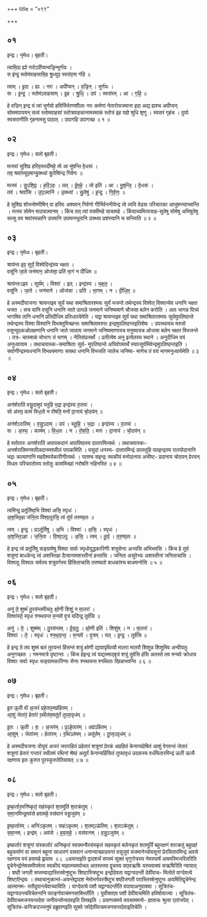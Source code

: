 +++
title = "०९९"

+++


## ०१
इन्द्रः। नृमेधः। बृहती।

त्वामि॒दा ह्यो नरोऽपी॑प्यन्वज्रि॒न्भूर्ण॑यः ।  
स इ॑न्द्र॒ स्तोम॑वाहसामि॒ह श्रु॒ध्युप॒ स्वस॑र॒मा ग॑हि ॥

त्वाम् । इ॒दा । ह्यः । नरः॑ । अपी॑प्यन् । व॒ज्रि॒न् । भूर्ण॑यः ।  
सः । इ॒न्द्र॒ । स्तोम॑ऽवाहसाम् । इ॒ह । श्रु॒धि॒ । उप॑ । स्वस॑रम् । आ । ग॒हि॒ ॥

हे वज्रिन् इन्द्र यं त्वां भुर्णयो हविर्भिर्भरणशीलाः नरः कर्मणां नेतारोयजमाना इदा अद्य ह्यश्च अपीप्यन् सोममपाययन् सत्वं स्तोमवाहसां स्तोत्रवाहकानामस्माकं स्तोत्रं इह यज्ञे श्रुधि शृणु । स्वसरं गृहंच । दुर्याः स्वसराणीति गृहनामसु पाठात् । उपागहि उपागच्छ ॥ १ ॥

## ०२
इन्द्रः। नृमेधः। सतो बृहती।

मत्स्वा॑ सुशिप्र हरिव॒स्तदी॑महे॒ त्वे आ भू॑षन्ति वे॒धसः॑ ।  
तव॒ श्रवां॑स्युप॒मान्यु॒क्थ्या॑ सु॒तेष्वि॑न्द्र गिर्वणः ॥

मत्स्व॑ । सु॒ऽशि॒प्र॒ । ह॒रि॒ऽवः॒ । तत् । ई॒म॒हे॒ । त्वे इति॑ । आ । भू॒ष॒न्ति॒ । वे॒धसः॑ ।  
तव॑ । श्रवां॑सि । उ॒प॒ऽमानि॑ । उ॒क्थ्या॑ । सु॒तेषु॑ । इ॒न्द्र॒ । गि॒र्व॒णः॒ ॥

हे सुशिप्र शोभनोष्णीषिन् वा हरिवः अश्ववन् गिर्वणो गीर्भिर्वननीयेन्द्र त्वे त्वयि वेढसः परिचारका आभूषन्त्याभवन्ति । मत्स्व सोमेन मादयात्मानम् । किंच तत् त्वां वयमीमहे याचामहे । किंयाच्यमित्यत्राह-सुतेषु सोमेषु अभिषुतेषु सत्सु तव श्रवांस्यन्नानि उपमानि उपमानभूतानि उक्थ्या प्रशंस्यानि च सन्त्विति ॥ २ ॥

## ०३
इन्द्रः। नृमेधः। बृहती।

श्राय॑न्त इव॒ सूर्यं॒ विश्वेदिन्द्र॑स्य भक्षत ।  
वसू॑नि जा॒ते जन॑मान॒ ओज॑सा॒ प्रति॑ भा॒गं न दी॑धिम ॥

श्राय॑न्तःऽइव । सूर्य॑म् । विश्वा॑ । इत् । इन्द्र॑स्य । भ॒क्ष॒त॒ ।  
वसू॑नि । जा॒ते । जन॑माने । ओज॑सा । प्रति॑ । भा॒गम् । न । दी॒धि॒म॒ ॥

हे अस्मदीयाजनाः श्रायन्तइव सूर्यं यथा समाश्रितारश्मयः सुर्यं भजन्ते तथेन्द्रस्य विश्वेत् विश्वान्येव धनानि भक्षत भजत । सच यानि वसूनि धनानि जाते उत्पन्ने जनमाने जनिष्यमाणे चौजसा बलेन करोति । अतः भागन्न पित्र्यं भागमिव तानि धनानि प्रतिदीधिम प्रतिधारयेमेति । यद्वा श्रायन्तइव सूर्यं यथा समाश्रितारश्मयः सूर्यमुपतिष्ठन्ते तथेन्द्रस्य विश्वा विश्वानि विभक्तुमिच्छन्तः समाश्रितामरुतः इन्द्रमुपतिष्ठन्तइतिशेषः । उपस्थायच मरुतो वसून्युदकओलक्षणानि धनानि जाते जाताय जनमाने जनिष्यमाणायच मनुष्यायच ओजसा बलेन भक्षत विभजन्ते । तत्र- चास्माकं योभागः तं भागम् । नेतिसंप्रत्यर्थे । प्रतीत्येष अनु इत्येतस्य स्थाने । अनुदीधिम वयं अनुध्यायाम । तथाचयास्कः-समाश्रिताः सूर्य- मुपतिष्ठन्ते अपिवोपमार्थे स्यात्सूर्यमिवेन्द्रमुपतिष्ठन्तइति । सर्वाणीन्द्रस्यधनानि विभक्ष्यमाणाः सयथा धनानि विभजति जातेच जनिष्य- माणेच तं वयं भागमनुध्यायेमेति ॥ ३ ॥

## ०४
इन्द्रः। नृमेधः। सतो बृहती।

अन॑र्शरातिं वसु॒दामुप॑ स्तुहि भ॒द्रा इन्द्र॑स्य रा॒तयः॑ ।  
सो अ॑स्य॒ कामं॑ विध॒तो न रो॑षति॒ मनो॑ दा॒नाय॑ चो॒दय॑न् ॥

अन॑र्शऽरातिम् । व॒सु॒ऽदाम् । उप॑ । स्तु॒हि॒ । भ॒द्राः । इन्द्र॑स्य । रा॒तयः॑ ।  
सः । अ॒स्य॒ । काम॑म् । वि॒ध॒तः । न । रो॒ष॒ति॒ । मनः॑ । दा॒नाय॑ । चो॒दय॑न् ॥

हे स्तोतारः अनर्शरातिं अपापकदानं अपापिष्ठस्य दातारमित्यर्थः । तथाचयास्कः-अनर्शरातिमनश्लीलदानमश्लीलं पापकमिति । वसुदां धनस्य- दातारमिन्द्रं उपस्तुहि यतइन्द्रस्य रातयोदानानि भद्राः कल्याणानि महदैश्वर्यकारीणीत्यर्थः । यतश्च सइन्द्रः स्वकीयं मनोदानाय अभीष्ट- प्रदानाय चोदयन् प्रेरयन् विधतः परिचरतोस्य स्तोतुः काममिच्छां नरोषति नहिनस्ति ॥ ४ ॥

## ०५
इन्द्रः। नृमेधः। बृहती।

त्वमि॑न्द्र॒ प्रतू॑र्तिष्व॒भि विश्वा॑ असि॒ स्पृधः॑ ।  
अ॒श॒स्ति॒हा ज॑नि॒ता वि॑श्व॒तूर॑सि॒ त्वं तू॑र्य तरुष्य॒तः ॥

त्वम् । इ॒न्द्र॒ । प्रऽतू॑र्तिषु । अ॒भि । विश्वाः॑ । अ॒सि॒ । स्पृधः॑ ।  
अ॒श॒स्ति॒ऽहा । ज॒नि॒ता । वि॒श्व॒ऽतूः । अ॒सि॒ । त्वम् । तू॒र्य॒ । त॒रु॒ष्य॒तः ॥

हे इन्द्र त्वं प्रतूर्तिषु सङ्ग्रामेषु विश्वाः सर्वाः स्पृधोयुद्धकारिणीः शत्रुसेनाः अभ्यसि अभिभवसि । किंच हे तूर्य शत्रूणां बाधकेन्द्र त्वं अशस्तिहा दैत्यानामशस्तीनां हन्तासि । जनिता असुरेभ्यः अशस्तीनां जनिताचासि । विश्वतूः विश्वतः सर्वस्य शत्रुवर्गस्य हिंसिताचासि तरुष्यतो बाधकांश्च बाधमानोसि ॥ ५ ॥

## ०६
इन्द्रः। नृमेधः। सतो बृहती।

अनु॑ ते॒ शुष्मं॑ तु॒रय॑न्तमीयतुः क्षो॒णी शिशुं॒ न मा॒तरा॑ ।  
विश्वा॑स्ते॒ स्पृधः॑ श्नथयन्त म॒न्यवे॑ वृ॒त्रं यदि॑न्द्र॒ तूर्व॑सि ॥

अनु॑ । ते॒ । शुष्म॑म् । तु॒रय॑न्तम् । ई॒य॒तुः॒ । क्षो॒णी इति॑ । शिशु॑म् । न । मा॒तरा॑ ।  
विश्वाः॑ । ते॒ । स्पृधः॑ । श्न॒थ॒य॒न्त॒ । म॒न्यवे॑ । वृ॒त्रम् । यत् । इ॒न्द्र॒ । तूर्व॑सि ॥

हे इन्द्र ते तव शुष्मं बलं तुरयन्तं हिंसन्तं शत्रुं क्षोणी द्यावापृथिव्यौ मातरा मातरौ शिशुन्न शिशुमिव अन्वीयतुः अनुगच्छतः । गमनमात्रे दृष्टान्तः । किंच हेइन्द्र त्वं यद्यस्माद्बृत्रं शत्रुं तूर्वसि हंसि अतस्ते तव मन्यवे क्रोधाय विश्वाः सर्वाः स्पृधः सङ्ग्रामकारिण्यः सेनाः श्नथयन्त श्नथिताः खिन्नाभवन्ति ॥ ६ ॥

## ०७
इन्द्रः। नृमेधः। बृहती।

इ॒त ऊ॒ती वो॑ अ॒जरं॑ प्रहे॒तार॒मप्र॑हितम् ।  
आ॒शुं जेता॑रं॒ हेता॑रं र॒थीत॑म॒मतू॑र्तं तुग्र्या॒वृध॑म् ॥

इ॒तः । ऊ॒ती । वः॒ । अ॒जर॑म् । प्र॒ऽहे॒तार॑म् । अप्र॑ऽहितम् ।  
आ॒शुम् । जेता॑रम् । हेता॑रम् । र॒थिऽत॑मम् । अतू॑र्तम् । तु॒ग्र्य॒ऽवृध॑म् ॥

हे अस्मदीयजनाः वोयूयं अजरं जरारहितं प्रहेतारं शत्रूणां प्रेरकं अप्रहितं केनाप्यप्रेषितं आशुं वेगवन्तं जेतारं शत्रूणां हेतारं गन्तारं रथीतमं रथिनां श्रेष्ठं अतूर्तं केनाप्यहिंसितं तुग्र्यावृधं उदकस्य वर्धयितारमिन्द्रं ऊती ऊत्यै रक्षणाय इतः कुरुत पुरस्कुरुतेतियावत् ॥ ७ ॥

## ०८
इन्द्रः। नृमेधः। सतो बृहती।

इ॒ष्क॒र्तार॒मनि॑ष्कृतं॒ सह॑स्कृतं श॒तमू॑तिं श॒तक्र॑तुम् ।  
स॒मा॒नमिन्द्र॒मव॑से हवामहे॒ वस॑वानं वसू॒जुव॑म् ॥

इ॒ष्क॒र्तार॑म् । अनिः॑ऽकृतम् । सहः॑ऽकृतम् । श॒तम्ऽऊ॑तिम् । श॒तऽक्र॑तुम् ।  
स॒मा॒नम् । इन्द्र॑म् । अव॑से । ह॒वा॒म॒हे॒ । वस॑वानम् । व॒सु॒ऽजुव॑म् ॥

इष्कर्तारं शत्रूणां संस्कर्तारं अनिष्कृतं स्वयमन्यैरसंस्कृतं सहस्कृतं बलेनकृतं शतमूर्तिं बहुरक्षणं शतक्रतुं बहुप्रज्ञं बहुकर्माणं वा समानं बहूनां साधारणं वसवानं धनान्याच्छादयन्तं वसूजुवं यजमानेभ्योवसूनां प्रेरयितारमिन्द्रं अवसे रक्षणाय वयं हवामहे ह्वयामः ॥ ८ ॥अयन्तइति द्वादशर्चं सप्तमं सूक्तं भृगुगोत्रस्य नेमस्यार्षं अयमस्मिजरितरिति द्वृचेनेन्द्रोनेमसमीपमेत्य स्वकीयं माहात्म्यमवोचत् अतस्तस्य द्वृचस्य सएवऋषिः यस्यवाक्यं सऋषिरिति न्यायात् । षष्ठी जगती सप्तम्याद्यास्तिस्रोनुष्टुभः शिष्टास्त्रिष्टुभः इन्द्रोदेवता यद्वाग्वदन्ती देवींवाच- मित्येते वाग्देवत्ये शिष्टाऎन्द्र्यः । तथाचानुक्रान्तं-अयन्तेद्वादश नेमोभर्गवस्त्रैष्टुभं षष्ठीजगती परास्तिस्रोनुष्टुभः अयमितिद्वृचेनेन्द्र आत्मानम- स्तौदुपान्त्येवाच्याविति । वाग्देवत्ये पशौ यद्वाग्वदन्तीति वपायाअनुवाक्या । सूत्रितंच-यद्वाग्वदन्त्यविचेतनानि पतङ्गोवाचंमनसाबिभर्तीति । पूर्वोक्तएव पशौ देवींवाचमिति हविषोयाज्या । सूत्रितंच-देवींवाचमजनयन्तदेवा जनीयन्तोन्वग्रवइति तिस्रइति । प्रयाणसमये वयसाममनो- ज्ञावाचः श्रुत्वा एतांजपेत् । सूत्रितंच-कनिक्रदज्जनुषं प्रब्रुवाणइति सूक्ते जपेद्देवींवाचमजनयन्तदेवाइतिचेति ।